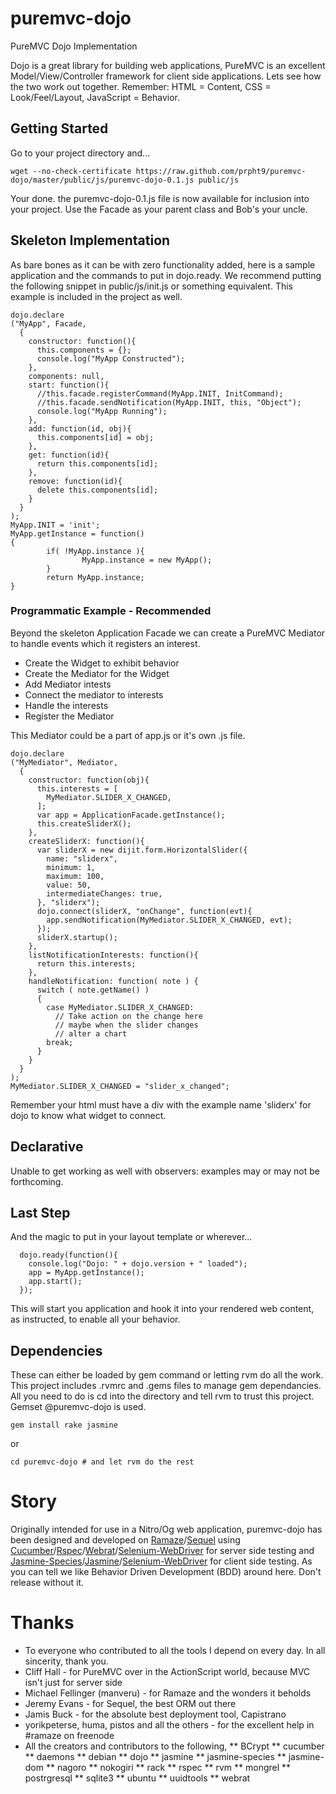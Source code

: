 puremvc-dojo
============

PureMVC Dojo Implementation

Dojo is a great library for building web applications, PureMVC is an excellent Model/View/Controller framework for client side applications. Lets see how the two work out together.  Remember: HTML = Content, CSS = Look/Feel/Layout, JavaScript = Behavior.

Getting Started
---------------

Go to your project directory and...

```````````````````````````````````````````````````
wget --no-check-certificate https://raw.github.com/prpht9/puremvc-dojo/master/public/js/puremvc-dojo-0.1.js public/js
```````````````````````````````````````````````````

Your done. the puremvc-dojo-0.1.js file is now available for inclusion into your project. Use the Facade as your parent class and Bob's your uncle.

Skeleton Implementation 
-----------------------

As bare bones as it can be with zero functionality added, here is a sample application and the commands to put in dojo.ready. We recommend putting the following snippet in public/js/init.js or something equivalent. This example is included in the project as well.

```````````````````````````````````````````````````
dojo.declare
("MyApp", Facade,
  {
    constructor: function(){
      this.components = {};
      console.log("MyApp Constructed");
    },
    components: null,
    start: function(){
      //this.facade.registerCommand(MyApp.INIT, InitCommand);
      //this.facade.sendNotification(MyApp.INIT, this, "Object");
      console.log("MyApp Running");
    },
    add: function(id, obj){
      this.components[id] = obj;
    },
    get: function(id){
      return this.components[id];
    },
    remove: function(id){
      delete this.components[id];
    }
  }
);
MyApp.INIT = 'init';
MyApp.getInstance = function()
{
        if( !MyApp.instance ){
                MyApp.instance = new MyApp();
        }
        return MyApp.instance;
}
```````````````````````````````````````````````````

### Programmatic Example - Recommended

Beyond the skeleton Application Facade we can create a PureMVC Mediator to handle events which it registers an interest.

* Create the Widget to exhibit behavior
* Create the Mediator for the Widget
* Add Mediator intests
* Connect the mediator to interests
* Handle the interests
* Register the Mediator

This Mediator could be a part of app.js or it's own .js file.

```````````````````````````````````````````````````
dojo.declare
("MyMediator", Mediator,
  {
    constructor: function(obj){
      this.interests = [
        MyMediator.SLIDER_X_CHANGED,
      ];
      var app = ApplicationFacade.getInstance();
      this.createSliderX();
    },
    createSliderX: function(){
      var sliderX = new dijit.form.HorizontalSlider({
        name: "sliderx",
        minimum: 1,
        maximum: 100,
        value: 50,  
        intermediateChanges: true,
      }, "sliderx");
      dojo.connect(sliderX, "onChange", function(evt){
        app.sendNotification(MyMediator.SLIDER_X_CHANGED, evt);
      });
      sliderX.startup();
    },
    listNotificationInterests: function(){
      return this.interests;
    },
    handleNotification: function( note ) {
      switch ( note.getName() )
      {
        case MyMediator.SLIDER_X_CHANGED:
          // Take action on the change here
          // maybe when the slider changes
          // alter a chart
        break;
      }
    } 
  } 
);
MyMediator.SLIDER_X_CHANGED = "slider_x_changed";
```````````````````````````````````````````````````

Remember your html must have a div with the example name 'sliderx' for dojo to know what widget to connect. 

Declarative
-----------

Unable to get working as well with observers: examples may or may not be forthcoming.

Last Step
---------

And the magic to put in your layout template or wherever...

```````````````````````````````````````````````````
  dojo.ready(function(){
    console.log("Dojo: " + dojo.version + " loaded");
    app = MyApp.getInstance();
    app.start();
  });
```````````````````````````````````````````````````

This will start you application and hook it into your rendered web content, as instructed, to enable all your behavior.

Dependencies
------------

These can either be loaded by gem command or letting rvm do all the work. This project includes .rvmrc and .gems files to manage gem dependancies. All you need to do is cd into the directory and tell rvm to trust this project. Gemset @puremvc-dojo is used.

```````````````````````````````````````````````````
gem install rake jasmine
```````````````````````````````````````````````````

or

```````````````````````````````````````````````````
cd puremvc-dojo # and let rvm do the rest
```````````````````````````````````````````````````

Story
=====

Originally intended for use in a Nitro/Og web application, puremvc-dojo has been designed and developed on [Ramaze](http://ramaze.net/)/[Sequel](http://sequel.rubyforge.org/) using [Cucumber](http://cukes.info/)/[Rspec](http://rspec.info/)/[Webrat](https://github.com/brynary/webrat)/[Selenium-WebDriver](http://seleniumhq.org/docs/03_webdriver.html) for server side testing and [Jasmine-Species](http://rudylattae.github.com/jasmine-species/)/[Jasmine](http://pivotal.github.com/jasmine/)/[Selenium-WebDriver](http://seleniumhq.org/docs/03_webdriver.html) for client side testing. As you can tell we like Behavior Driven Development (BDD) around here. Don't release without it.

Thanks
======

* To everyone who contributed to all the tools I depend on every day. In all sincerity, thank you.
* Cliff Hall - for PureMVC over in the ActionScript world, because MVC isn't just for server side
* Michael Fellinger (manveru) - for Ramaze and the wonders it beholds
* Jeremy Evans - for Sequel, the best ORM out there
* Jamis Buck - for the absolute best deployment tool, Capistrano
* yorikpeterse, huma, pistos and all the others - for the excellent help in #ramaze on freenode
* All the creators and contributors to the following,
** BCrypt
** cucumber
** daemons
** debian
** dojo
** jasmine
** jasmine-species
** jasmine-dom
** nagoro
** nokogiri
** rack
** rspec
** rvm
** mongrel
** postrgresql
** sqlite3
** ubuntu
** uuidtools
** webrat
